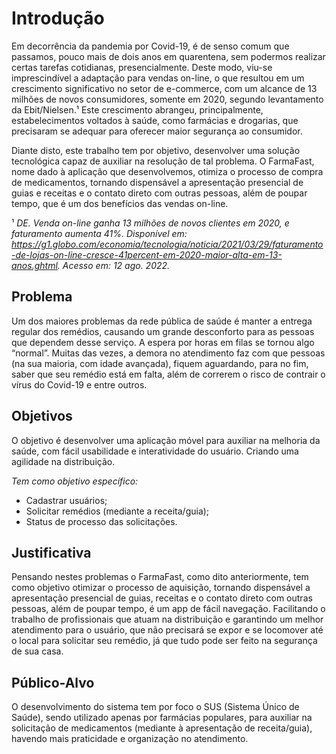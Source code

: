 # Introdução

Em decorrência da pandemia por Covid-19, é de senso comum que passamos, pouco mais de dois anos em quarentena, sem podermos realizar certas tarefas cotidianas, presencialmente.
Deste modo, viu-se imprescindível a adaptação para vendas on-line, o que resultou em um crescimento significativo no setor de e-commerce, com um alcance de 13 milhões de novos consumidores, somente em 2020, segundo levantamento da Ebit/Nielsen.¹
Este crescimento abrangeu, principalmente, estabelecimentos voltados à saúde, como farmácias e drogarias, que precisaram se adequar para oferecer maior segurança ao consumidor. 

Diante disto, este trabalho tem por objetivo, desenvolver uma solução tecnológica capaz de auxiliar na resolução de tal problema. 
O FarmaFast, nome dado à aplicação que desenvolvemos, otimiza o processo de compra de medicamentos, tornando  dispensável a apresentação presencial de guias e receitas e o contato direto com outras pessoas, além de poupar tempo, que é um dos benefícios das vendas on-line.

¹ *DE. Venda on-line ganha 13 milhões de novos clientes em 2020, e faturamento aumenta 41%. Disponível em: <https://g1.globo.com/economia/tecnologia/noticia/2021/03/29/faturamento-de-lojas-on-line-cresce-41percent-em-2020-maior-alta-em-13-anos.ghtml>. Acesso em: 12 ago. 2022.*

## Problema

Um dos maiores problemas da rede pública de saúde é manter a entrega regular dos remédios, causando um grande desconforto para as pessoas que dependem desse serviço. A espera por horas em filas se tornou algo “normal”. Muitas das vezes, a demora no atendimento faz com que pessoas (na sua maioria, com idade avançada), fiquem aguardando, para no fim, saber que seu remédio está em falta, além de correrem o risco de contrair o vírus do Covid-19 e entre outros.

## Objetivos

O objetivo é desenvolver uma aplicação móvel para auxiliar na melhoria da saúde, com fácil usabilidade e interatividade do usuário. Criando uma agilidade na distribuição.

*Tem como objetivo específico:* 

* Cadastrar usuários;
* Solicitar remédios (mediante a receita/guia);
* Status de processo das solicitações.

## Justificativa

Pensando nestes problemas o FarmaFast, como dito anteriormente, tem como objetivo otimizar o processo de aquisição, tornando dispensável a apresentação presencial de guias, receitas e o contato direto com outras pessoas, além de poupar tempo, é um app de fácil navegação. Facilitando o trabalho de profissionais que atuam na distribuição e garantindo um melhor atendimento para o usuário, que não precisará se expor e se locomover até o local para solicitar seu remédio, já que tudo pode ser feito na segurança de sua casa.

## Público-Alvo

O desenvolvimento do sistema tem por foco o SUS (Sistema Único de Saúde), sendo utilizado apenas por farmácias populares, para auxiliar na solicitação de medicamentos (mediante à apresentação de receita/guia), havendo mais praticidade e organização no atendimento. 

